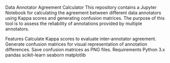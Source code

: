 Data Annotator Agreement Calculator
This repository contains a Jupyter Notebook for calculating the agreement between different data annotators using Kappa scores and generating confusion matrices. The purpose of this tool is to assess the reliability of annotations provided by multiple annotators.

Features
Calculate Kappa scores to evaluate inter-annotator agreement.
Generate confusion matrices for visual representation of annotation differences.
Save confusion matrices as PNG files.
Requirements
Python 3.x
pandas
scikit-learn
seaborn
matplotlib
